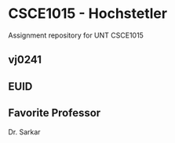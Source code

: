 # CSCE1015 - Hochstetler
Assignment repository for UNT CSCE1015
## vj0241
## EUID

## Favorite Professor
Dr. Sarkar
